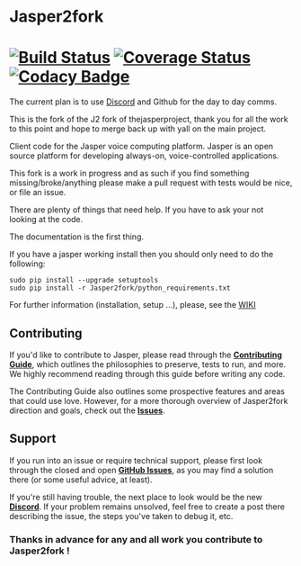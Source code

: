 # Jasper2fork
[![Build Status](https://travis-ci.org/jasper2fork/j2f.svg?branch=master)](https://travis-ci.org/jasper2fork/j2f) [![Coverage Status](https://img.shields.io/coveralls/jasper2fork/j2f.svg)](https://coveralls.io/r/jasper2fork/j2f) [![Codacy Badge](https://api.codacy.com/project/badge/Grade/ee172c51010b469491bf437538cfa5ec)](https://www.codacy.com/app/jasper2fork/j2f?utm_source=github.com&amp;utm_medium=referral&amp;utm_content=jasper2fork/j2f&amp;utm_campaign=Badge_Grade)
=============
The current plan is to use [Discord](https://discord.gg/kSnVC9C) and Github for the day to day comms.

This is the fork of the J2 fork of thejasperproject, thank you for all the work to this point and hope to merge back up with yall on the main project.

Client code for the Jasper voice computing platform. Jasper is an open source platform for developing always-on, voice-controlled applications.

This fork is a work in progress and as such if you find something missing/broke/anything please make a pull request with tests would be nice, or file an issue.

There are plenty of things that need help.  If you have to ask your not looking at the code.

The documentation is the first thing.


If you have a jasper working install then you should only need to do the following:

```
sudo pip install --upgrade setuptools 
sudo pip install -r Jasper2fork/python_requirements.txt 
```

For further information (installation, setup ...), please, see the [WIKI](https://github.com/jasper2fork/j2f/wiki)

## Contributing

If you'd like to contribute to Jasper, please read through the **[Contributing Guide](CONTRIBUTING.md)**, which outlines the philosophies to preserve, tests to run, and more. We highly recommend reading through this guide before writing any code.

The Contributing Guide also outlines some prospective features and areas that could use love. However, for a more thorough overview of Jasper2fork direction and goals, check out the **[Issues](https://github.com/jasper2fork/j2f/issues)**.

## Support

If you run into an issue or require technical support, please first look through the closed and open **[GitHub Issues](https://github.com/jasper2fork/j2f/issues)**, as you may find a solution there (or some useful advice, at least).

If you're still having trouble, the next place to look would be the new **[Discord](https://discord.gg/kSnVC9C)**. If your problem remains unsolved, feel free to create a post there describing the issue, the steps you've taken to debug it, etc.

### Thanks in advance for any and all work you contribute to Jasper2fork !




